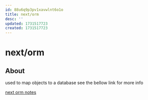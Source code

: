 ```yaml
---
id: 88u6q9p3pv1xavwlnt6o1o
title: next/orm
desc: ''
updated: 1731517723
created: 1731517723
---
```

# next/orm

## About

used to map objects to a database
see the bellow link for more info

[next orm notes](https://orkhan.gitbook.io/typeorm/docs/decorator-reference)

